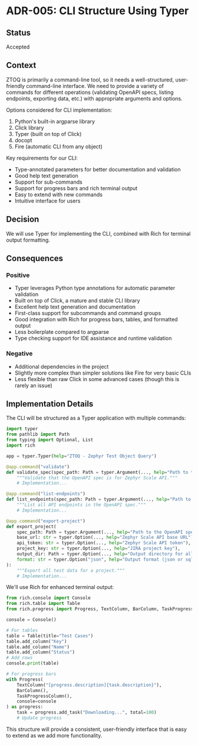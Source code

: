 # ADR-005: CLI Structure Using Typer

## Status

Accepted

## Context

ZTOQ is primarily a command-line tool, so it needs a well-structured, user-friendly command-line interface. We need to provide a variety of commands for different operations (validating OpenAPI specs, listing endpoints, exporting data, etc.) with appropriate arguments and options.

Options considered for CLI implementation:
1. Python's built-in argparse library
2. Click library
3. Typer (built on top of Click)
4. docopt
5. Fire (automatic CLI from any object)

Key requirements for our CLI:
- Type-annotated parameters for better documentation and validation
- Good help text generation
- Support for sub-commands
- Support for progress bars and rich terminal output
- Easy to extend with new commands
- Intuitive interface for users

## Decision

We will use Typer for implementing the CLI, combined with Rich for terminal output formatting.

## Consequences

### Positive

- Typer leverages Python type annotations for automatic parameter validation
- Built on top of Click, a mature and stable CLI library
- Excellent help text generation and documentation
- First-class support for subcommands and command groups
- Good integration with Rich for progress bars, tables, and formatted output
- Less boilerplate compared to argparse
- Type checking support for IDE assistance and runtime validation

### Negative

- Additional dependencies in the project
- Slightly more complex than simpler solutions like Fire for very basic CLIs
- Less flexible than raw Click in some advanced cases (though this is rarely an issue)

## Implementation Details

The CLI will be structured as a Typer application with multiple commands:

```python
import typer
from pathlib import Path
from typing import Optional, List
import rich

app = typer.Typer(help="ZTOQ - Zephyr Test Object Query")

@app.command("validate")
def validate_spec(spec_path: Path = typer.Argument(..., help="Path to the OpenAPI spec file")):
    """Validate that the OpenAPI spec is for Zephyr Scale API."""
    # Implementation...

@app.command("list-endpoints")
def list_endpoints(spec_path: Path = typer.Argument(..., help="Path to the OpenAPI spec file")):
    """List all API endpoints in the OpenAPI spec."""
    # Implementation...

@app.command("export-project")
def export_project(
    spec_path: Path = typer.Argument(..., help="Path to the OpenAPI spec file"),
    base_url: str = typer.Option(..., help="Zephyr Scale API base URL"),
    api_token: str = typer.Option(..., help="Zephyr Scale API token"),
    project_key: str = typer.Option(..., help="JIRA project key"),
    output_dir: Path = typer.Option(..., help="Output directory for all test data"),
    format: str = typer.Option("json", help="Output format (json or sqlite)"),
):
    """Export all test data for a project."""
    # Implementation...
```

We'll use Rich for enhanced terminal output:

```python
from rich.console import Console
from rich.table import Table
from rich.progress import Progress, TextColumn, BarColumn, TaskProgressColumn

console = Console()

# For tables
table = Table(title="Test Cases")
table.add_column("Key")
table.add_column("Name")
table.add_column("Status")
# Add rows
console.print(table)

# For progress bars
with Progress(
    TextColumn("[progress.description]{task.description}"),
    BarColumn(),
    TaskProgressColumn(),
    console=console
) as progress:
    task = progress.add_task("Downloading...", total=100)
    # Update progress
```

This structure will provide a consistent, user-friendly interface that is easy to extend as we add more functionality.